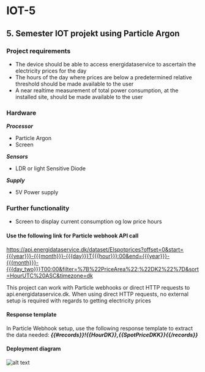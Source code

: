 # IOT-5
## 5. Semester IOT projekt using Particle Argon

### Project requirements
  - The device should be able to access energidataservice to ascertain the electricity prices for the day  
  - The hours of the day where prices are below a predetermined relative threshold should be made available to the user  
  - A near realtime measurement of total power consumption, at the installed site, should be made available to the user   

### Hardware   
***Processor***   
  - Particle Argon   
  - Screen   
   
***Sensors***   
  - LDR or light Sensitive Diode   
   
***Supply***   
  - 5V Power supply   

### Further functionality   
- Screen to display current consumption og low price hours

#### Use the following link for Particle webhook API call
https://api.energidataservice.dk/dataset/Elspotprices?offset=0&start={{{year}}}-{{{month}}}-{{{day}}}T{{{hour}}}:00&end={{{year}}}-{{{month}}}-{{{day_two}}}T00:00&filter=%7B%22PriceArea%22:%22DK2%22%7D&sort=HourUTC%20ASC&timezone=dk

This project can work with Particle webhooks or direct HTTP requests to api.energidataservice.dk. When using direct HTTP requests, no external setup is required with regards to getting electricity prices

#### Response template 
In Particle Webhook setup, use the following response template to extract the data needed:
***{{#records}}!{{HourDK}},{{SpotPriceDKK}}{{/records}}***


#### Deployment diagram
![alt text](https://github.com/mathiasbergma/Power_monitor/blob/master/UML_Deployment4.jpg)
